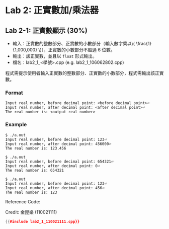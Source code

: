# Lab 2: 正實數加/乘法器

## Lab 2-1: 正實數顯示 (30%)

* 輸入：正實數的整數部分、正實數的小數部分（輸入數字乘以\\( \frac{1}{1,000,000} \\)），正實數的小數部分不超過 6 位數。
* 輸出：該正實數，並且以 `float` 形式輸出。
* 檔名：lab2_1_<學號>.cpp (e.g. lab2_1_106062802.cpp)

程式需提示使用者輸入正實數的整數部分、正實數的小數部分，程式需輸出該正實數。

### Format

```text
Input real number, before decimal point: <before decimal point>⏎
Input real number, after decimal point: <after decimal point>⏎
The real number is: <output real number>
```

### Example

```console
$ ./a.out
Input real number, before decimal point: 123⏎
Input real number, after decimal point: 456000⏎
The real number is: 123.456

$ ./a.out
Input real number, before decimal point: 654321⏎
Input real number, after decimal point: 0⏎
The real number is: 654321

$ ./a.out
Input real number, before decimal point: 123⏎
Input real number, after decimal point: 456⏎
The real number is: 123
```

Reference Code:

Credit: 金昆樂 (110021111)

``` c++
{{#include lab2_1_110021111.cpp}}
```